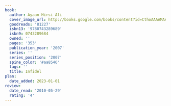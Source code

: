 ```yaml
---
book:
  author: Ayaan Hirsi Ali
  cover_image_url: http://books.google.com/books/content?id=CthoAAAAMAAJ&printsec=frontcover&img=1&zoom=1&source=gbs_api
  goodreads: '81227'
  isbn13: '9780743289689'
  isbn9: 0743289684
  owned: ''
  pages: '353'
  publication_year: '2007'
  series: ''
  series_position: '2007'
  spine_color: '#aa8546'
  tags: ''
  title: Infidel
plan:
  date_added: 2023-01-01
review:
  date_read: '2010-05-29'
  rating: '4'
---
```

